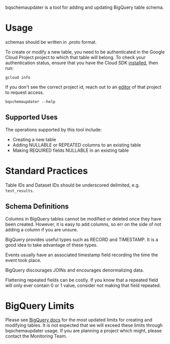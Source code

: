 bqschemaupdater is a tool for adding and updating BigQuery table schema.

# Usage

schemas should be written in .proto format.

To create or modify a new table, you need to be authenticated in the Google
Cloud Project project to which that table will belong. To check your
authentication status, ensure that you have the Cloud SDK
[installed](https://cloud.google.com/sdk/docs/quickstarts), then run:

```
gcloud info
```

If you don't see the correct project id, reach out to an
[editor](https://pantheon.corp.google.com/iam-admin/iam) of that project to
request access.

```
bqschemaupdater --help
```

## Supported Uses

The operations supported by this tool include:

* Creating a new table
* Adding NULLABLE or REPEATED columns to an existing table
* Making REQUIRED fields NULLABLE in an existing table

# Standard Practices

Table IDs and Dataset IDs should be underscored delimited, e.g. `test_results`.

## Schema Definitions

Columns in BigQuery tables cannot be modified or deleted once they have been
created. However, it is easy to add columns, so err on the side of not adding a
column if you are unsure.

BigQuery provides useful types such as RECORD and TIMESTAMP. It is a good idea
to take advantage of these types.

Events usually have an associated timestamp field recording the time the event
took place.

BigQuery discourages JOINs and encourages denormalizing data.

Flattening repeated fields can be costly. If you know that a repeated field
will only ever contain 0 or 1 value, consider not making that field repeated.

# BigQuery Limits

Please see [BigQuery
docs](https://cloud.google.com/bigquery/quotas#datasettableupdates) for the most
updated limits for creating and modifying tables. It is not expected that we
will exceed these limits through bqschemaupdater usage. If you are planning
a project which might, please contact the Monitoring Team.
